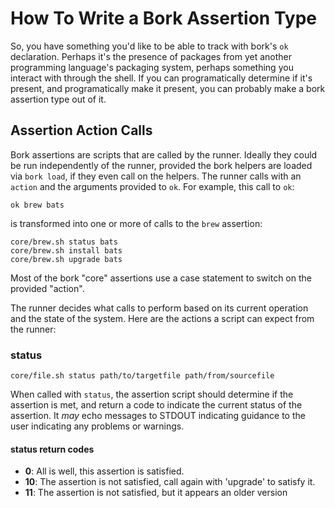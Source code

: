 # How To Write a Bork Assertion Type

So, you have something you'd like to be able to track with bork's `ok`
declaration.  Perhaps it's the presence of packages from yet another
programming language's packaging system, perhaps something you interact
with through the shell.  If you can programatically determine if it's
present, and programatically make it present, you can probably make a bork
assertion type out of it.

## Assertion Action Calls

Bork assertions are scripts that are called by the runner.  Ideally they could be run independently of the runner, provided the bork helpers are loaded via `bork load`, if they even call on the helpers.  The runner calls with an `action` and the arguments provided to `ok`.  For example, this call to `ok`:

    ok brew bats

is transformed into one or more of calls to the `brew` assertion:

    core/brew.sh status bats
    core/brew.sh install bats
    core/brew.sh upgrade bats

Most of the bork "core" assertions use a case statement to switch on the provided "action".

The runner decides what calls to perform based on its current operation and the state of the system.  Here are the actions a script can expect from the runner:

### status

    core/file.sh status path/to/targetfile path/from/sourcefile

When called with `status`, the assertion script should determine if the assertion is met, and return a code to indicate the current status of the assertion.  It _may_ echo messages to STDOUT indicating guidance to the user indicating any problems or warnings.

#### status return codes

- **0**: All is well, this assertion is satisfied.
- **10**: The assertion is not satisfied, call again with 'upgrade' to
  satisfy it.
- **11**: The assertion is not satisfied, but it appears an older version

